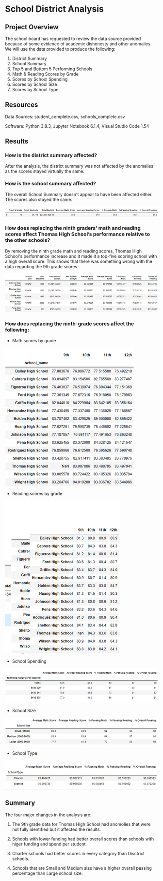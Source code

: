 # School District Analysis
## Project Overview
The school board has requested to review the data source provided because of some evidence of academic dishonesty and other anomalies. We will use the data provided to produce the following:

1. District Summary
2. School Summary
3. Top 5 and Bottom 5 Performing Schools
4. Math & Reading Scores by Grade
5. Scores by School Spending
6. Scores by School Size
7. Scores by School Type

## Resources
Data Sources: student_complete.csv, schools_complete.csv

Software: Python 3.8.3, Jupyter Notebook 6.1.4, Visual Studio Code 1.54

## Results
### How is the district summary affected?
After the analysis, the district summary was not affected by the anomalies as the scores stayed virtually the same.

### How is the school summary affected?
The overall School Summary doesn't appear to have been affected either. The scores also stayed the same. 

![distrcit_summary.png](https://github.com/DanielGandia/School_District_Analysis/blob/main/Resources/district_summary.png)

### How does replacing the ninth graders’ math and reading scores affect Thomas High School’s performance relative to the other schools?

By removing the ninth grade math and reading scores, Thomas High School's performance increase and it made it a top-five scoring school with a high overall score. This shows that there was something wrong with the data regarding the 9th grade scores. 

![top_five_schools.png](https://github.com/DanielGandia/School_District_Analysis/blob/main/Resources/top_five_schools.png)

### How does replacing the ninth-grade scores affect the following:

- Math scores by grade

![math_reading_scores.png](https://github.com/DanielGandia/School_District_Analysis/blob/main/Resources/math_reading_scores.png)

- Reading scores by grade

![reading_scores.png](https://github.com/DanielGandia/School_District_Analysis/blob/main/Resources/reading_scores.png)

- School Spending

![score_by_spend.png](https://github.com/DanielGandia/School_District_Analysis/blob/main/Resources/score_by_spend.png)

- School Size

![scores_by_size.png](https://github.com/DanielGandia/School_District_Analysis/blob/main/Resources/scores_by_size.png)

- School Type

![scores_by_type.png](https://github.com/DanielGandia/School_District_Analysis/blob/main/Resources/scores_by_type.png)

## Summary
The four major changes in the analysis are:

1. The 9th grade data for Thomas High School had anomolies that were not fully identified but it affected the results. 

2. Schools with lower funding had better overall scores than schools with higer funding and spend per student. 

3. Charter schools had better scores in every category than Disctrict schools. 

4. Schools that are Small and Medium size have a higher overall passing percentage than Large school size. 

